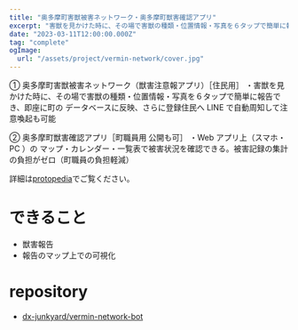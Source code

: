 ```yaml
---
title: "奥多摩町害獣被害ネットワーク・奥多摩町獣害確認アプリ"
excerpt: "害獣を見かけた時に、その場で害獣の種類・位置情報・写真を６タップで簡単に報告できるシステム"
date: "2023-03-11T12:00:00.000Z"
tag: "complete"
ogImage:
  url: "/assets/project/vermin-network/cover.jpg"
---
```


① 奥多摩町害獣被害ネットワーク（獣害注意報アプリ）［住民用］
・害獣を見かけた時に、その場で害獣の種類・位置情報・写真を６タップで簡単に報告でき、即座に町の データベースに反映、さらに登録住民へ LINE で自動周知して注意喚起も可能

② 奥多摩町獣害確認アプリ［町職員用 公開も可］
・Web アプリ上（スマホ・ PC ）の マップ・カレンダー・一覧表で被害状況を確認できる。被害記録の集計の負担がゼロ（町職員の負担軽減）

詳細は[protopedia](https://protopedia.net/prototype/3745)でご覧ください。

# できること

- 獣害報告
- 報告のマップ上での可視化

# repository

- [dx-junkyard/vermin-network-bot](https://github.com/dx-junkyard/vermin-network-bot)
